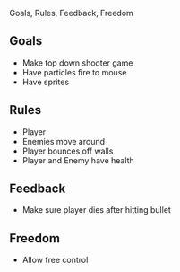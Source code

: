 Goals, Rules, Feedback, Freedom

## Goals ##
- Make top down shooter game
- Have particles fire to mouse
- Have sprites

## Rules ##
- Player
- Enemies move around
- Player bounces off walls
- Player and Enemy have health

## Feedback ##
- Make sure player dies after hitting bullet

## Freedom ##
- Allow free control